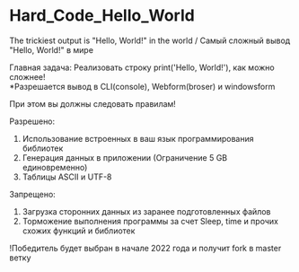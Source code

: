 # Hard_Code_Hello_World
The trickiest output is "Hello, World!" in the world / Самый сложный вывод "Hello, World!" в мире


Главная задача: Реализовать строку print('Hello, World!'), как можно сложнее!<br>
*Разрешается вывод в CLI(console), Webform(broser) и windowsform

При этом вы должны следовать правилам!

Разрешено:
1. Использование встроенных в ваш язык программирования библиотек
2. Генерация данных в приложении (Ограничение 5 GB единовременно)
3. Таблицы ASCII и UTF-8


Запрещено:
1. Загрузка сторонних данных из заранее подготовленных файлов 
2. Торможение выполнения программы за счет Sleep, time и прочих схожих функций и библиотек



!Победитель будет выбран в начале 2022 года и получит fork в master ветку
